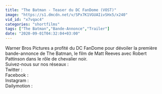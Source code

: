 ```yaml
---
title: "The Batman - Teaser du DC FanDome (VOST)"
image: "https://s1.dmcdn.net/v/SPx7K1VGUAIivSHx5/x240"
vid_id: "x7vqac4"
categories: "shortfilms"
tags: ["The Batman","Bande-Annonce","Trailer"]
date: "2020-09-01T04:32:04+03:00"
---
```

Warner Bros Pictures a profité du DC FanDome pour dévoiler la première bande-annonce de The Batman, le film de Matt Reeves avec Robert Pattinson dans le rôle de chevalier noir.  <br>Suivez-nous sur nos réseaux :    <br>Twitter :    <br>Facebook :    <br>Instagram :   <br>Dailymotion : 
